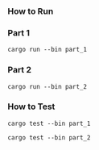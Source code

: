 ### How to Run

### Part 1

```shell
cargo run --bin part_1
```

### Part 2

```shell
cargo run --bin part_2
```

### How to Test

```shell
cargo test --bin part_1
```

```shell
cargo test --bin part_2
```
